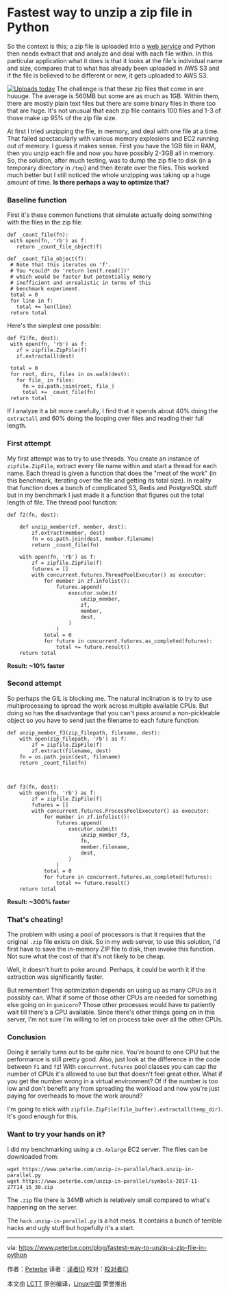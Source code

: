 Fastest way to unzip a zip file in Python
======
So the context is this; a zip file is uploaded into a [web service][1] and Python then needs extract that and analyze and deal with each file within. In this particular application what it does is that it looks at the file's individual name and size, compares that to what has already been uploaded in AWS S3 and if the file is believed to be different or new, it gets uploaded to AWS S3.

[![Uploads today][2]][3]
The challenge is that these zip files that come in are huuuge. The average is 560MB but some are as much as 1GB. Within them, there are mostly plain text files but there are some binary files in there too that are huge. It's not unusual that each zip file contains 100 files and 1-3 of those make up 95% of the zip file size.

At first I tried unzipping the file, in memory, and deal with one file at a time. That failed spectacularly with various memory explosions and EC2 running out of memory. I guess it makes sense. First you have the 1GB file in RAM, then you unzip each file and now you have possibly 2-3GB all in memory. So, the solution, after much testing, was to dump the zip file to disk (in a temporary directory in `/tmp`) and then iterate over the files. This worked much better but I still noticed the whole unzipping was taking up a huge amount of time. **Is there perhaps a way to optimize that?**

### Baseline function

First it's these common functions that simulate actually doing something with the files in the zip file:
```
def _count_file(fn):
 with open(fn, 'rb') as f:
   return _count_file_object(f)

def _count_file_object(f):
 # Note that this iterates on 'f'.
 # You *could* do 'return len(f.read())'
 # which would be faster but potentially memory
 # inefficient and unrealistic in terms of this
 # benchmark experiment.
 total = 0
 for line in f:
   total += len(line)
 return total

```

Here's the simplest one possible:
```
def f1(fn, dest):
 with open(fn, 'rb') as f:
   zf = zipfile.ZipFile(f)
   zf.extractall(dest)

 total = 0
 for root, dirs, files in os.walk(dest):
   for file_ in files:
     fn = os.path.join(root, file_)
     total += _count_file(fn)
 return total

```

If I analyze it a bit more carefully, I find that it spends about 40% doing the `extractall` and 60% doing the looping over files and reading their full length.

### First attempt

My first attempt was to try to use threads. You create an instance of `zipfile.ZipFile`, extract every file name within and start a thread for each name. Each thread is given a function that does the "meat of the work" (in this benchmark, iterating over the file and getting its total size). In reality that function does a bunch of complicated S3, Redis and PostgreSQL stuff but in my benchmark I just made it a function that figures out the total length of file. The thread pool function:
```
def f2(fn, dest):

    def unzip_member(zf, member, dest):
        zf.extract(member, dest)
        fn = os.path.join(dest, member.filename)
        return _count_file(fn)

    with open(fn, 'rb') as f:
        zf = zipfile.ZipFile(f)
        futures = []
        with concurrent.futures.ThreadPoolExecutor() as executor:
            for member in zf.infolist():
                futures.append(
                    executor.submit(
                        unzip_member,
                        zf,
                        member,
                        dest,
                    )
                )
            total = 0
            for future in concurrent.futures.as_completed(futures):
                total += future.result()
    return total
```

**Result: ~10% faster**

### Second attempt

So perhaps the GIL is blocking me. The natural inclination is to try to use multiprocessing to spread the work across multiple available CPUs. But doing so has the disadvantage that you can't pass around a non-pickleable object so you have to send just the filename to each future function:
```
def unzip_member_f3(zip_filepath, filename, dest):
    with open(zip_filepath, 'rb') as f:
        zf = zipfile.ZipFile(f)
        zf.extract(filename, dest)
    fn = os.path.join(dest, filename)
    return _count_file(fn)



def f3(fn, dest):
    with open(fn, 'rb') as f:
        zf = zipfile.ZipFile(f)
        futures = []
        with concurrent.futures.ProcessPoolExecutor() as executor:
            for member in zf.infolist():
                futures.append(
                    executor.submit(
                        unzip_member_f3,
                        fn,
                        member.filename,
                        dest,
                    )
                )
            total = 0
            for future in concurrent.futures.as_completed(futures):
                total += future.result()
    return total
```

**Result: ~300% faster**

### That's cheating!

The problem with using a pool of processors is that it requires that the original `.zip` file exists on disk. So in my web server, to use this solution, I'd first have to save the in-memory ZIP file to disk, then invoke this function. Not sure what the cost of that it's not likely to be cheap.

Well, it doesn't hurt to poke around. Perhaps, it could be worth it if the extraction was significantly faster.

But remember! This optimization depends on using up as many CPUs as it possibly can. What if some of those other CPUs are needed for something else going on in `gunicorn`? Those other processes would have to patiently wait till there's a CPU available. Since there's other things going on in this server, I'm not sure I'm willing to let on process take over all the other CPUs.

### Conclusion

Doing it serially turns out to be quite nice. You're bound to one CPU but the performance is still pretty good. Also, just look at the difference in the code between `f1` and `f2`! With `concurrent.futures` pool classes you can cap the number of CPUs it's allowed to use but that doesn't feel great either. What if you get the number wrong in a virtual environment? Of if the number is too low and don't benefit any from spreading the workload and now you're just paying for overheads to move the work around?

I'm going to stick with `zipfile.ZipFile(file_buffer).extractall(temp_dir)`. It's good enough for this.

### Want to try your hands on it?

I did my benchmarking using a `c5.4xlarge` EC2 server. The files can be downloaded from:
```
wget https://www.peterbe.com/unzip-in-parallel/hack.unzip-in-parallel.py
wget https://www.peterbe.com/unzip-in-parallel/symbols-2017-11-27T14_15_30.zip

```

The `.zip` file there is 34MB which is relatively small compared to what's happening on the server.

The `hack.unzip-in-parallel.py` is a hot mess. It contains a bunch of terrible hacks and ugly stuff but hopefully it's a start.




--------------------------------------------------------------------------------

via: https://www.peterbe.com/plog/fastest-way-to-unzip-a-zip-file-in-python

作者：[Peterbe][a]
译者：[译者ID](https://github.com/译者ID)
校对：[校对者ID](https://github.com/校对者ID)

本文由 [LCTT](https://github.com/LCTT/TranslateProject) 原创编译，[Linux中国](https://linux.cn/) 荣誉推出

[a]:https://www.peterbe.com/
[1]:https://symbols.mozilla.org
[2]:https://cdn-2916.kxcdn.com/cache/b7/bb/b7bbcf60347a5fa91420f71bbeed6d37.png
[3]:https://cdn-2916.kxcdn.com/cache/e6/dc/e6dc20acd37d94239edbbc0727721e4a.png
